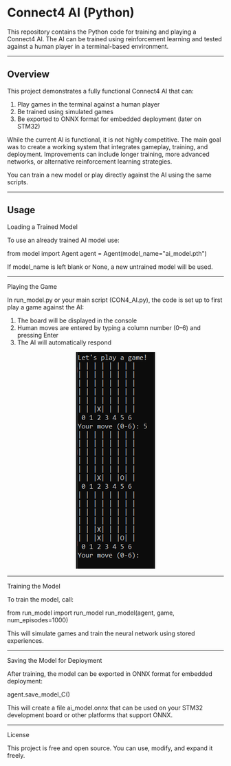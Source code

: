 # Connect4 AI (Python)

This repository contains the Python code for training and playing a Connect4 AI. 
The AI can be trained using reinforcement learning and tested against a human player in a terminal-based environment.

---


## Overview

This project demonstrates a fully functional Connect4 AI that can:

1. Play games in the terminal against a human player
2. Be trained using simulated games
3. Be exported to ONNX format for embedded deployment (later on STM32)

While the current AI is functional, it is not highly competitive. The main goal was to create a working system that integrates gameplay, training, and deployment. Improvements can include longer training, more advanced networks, or alternative reinforcement learning strategies.

You can train a new model or play directly against the AI using the same scripts.

---

## Usage

Loading a Trained Model

To use an already trained AI model use:

from model import Agent
agent = Agent(model_name="ai_model.pth")

If model_name is left blank or None, a new untrained model will be used.

---

Playing the Game

In run_model.py or your main script (CON4_AI.py), the code is set up to first play a game against the AI:

1. The board will be displayed in the console
2. Human moves are entered by typing a column number (0–6) and pressing Enter
3. The AI will automatically respond

<p align="center">
  <img src="medias/gameplay_console.png" alt="Gameplay Screenshot">
</p>

---

Training the Model

To train the model, call:

from run_model import run_model
run_model(agent, game, num_episodes=1000)

This will simulate games and train the neural network using stored experiences.

---

Saving the Model for Deployment

After training, the model can be exported in ONNX format for embedded deployment:

agent.save_model_C()

This will create a file ai_model.onnx that can be used on your STM32 development board or other platforms that support ONNX.

---


License

This project is free and open source. You can use, modify, and expand it freely.

